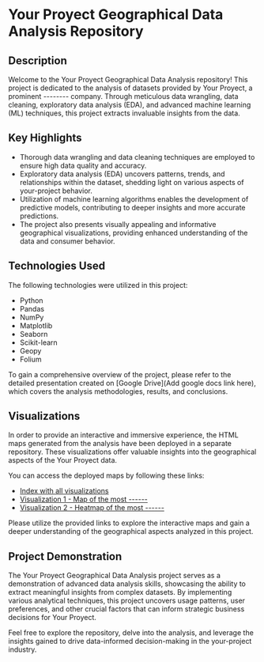 # Your Proyect Geographical Data Analysis Repository

## Description
Welcome to the Your Proyect Geographical Data Analysis repository! This project is dedicated to the analysis of datasets provided by Your Proyect, a prominent -------- company. Through meticulous data wrangling, data cleaning, exploratory data analysis (EDA), and advanced machine learning (ML) techniques, this project extracts invaluable insights from the data.

## Key Highlights
- Thorough data wrangling and data cleaning techniques are employed to ensure high data quality and accuracy.
- Exploratory data analysis (EDA) uncovers patterns, trends, and relationships within the dataset, shedding light on various aspects of your-project behavior.
- Utilization of machine learning algorithms enables the development of predictive models, contributing to deeper insights and more accurate predictions.
- The project also presents visually appealing and informative geographical visualizations, providing enhanced understanding of the data and consumer behavior.

## Technologies Used
The following technologies were utilized in this project:
- Python
- Pandas
- NumPy
- Matplotlib
- Seaborn
- Scikit-learn
- Geopy
- Folium

To gain a comprehensive overview of the project, please refer to the detailed presentation created on [Google Drive](Add google docs link here), which covers the analysis methodologies, results, and conclusions.

## Visualizations
In order to provide an interactive and immersive experience, the HTML maps generated from the analysis have been deployed in a separate repository. These visualizations offer valuable insights into the geographical aspects of the Your Proyect data.

You can access the deployed maps by following these links:
- [Index with all visualizations](https://your-proyect.netlify.app)
- [Visualization 1 - Map of the most ------](https://your-proyect.netlify.app/heatmap-start-stations/topstart)
- [Visualization 2 - Heatmap of the most ------](https://your-proyect.netlify.app/heatmap-end-stations/topend)


Please utilize the provided links to explore the interactive maps and gain a deeper understanding of the geographical aspects analyzed in this project.

## Project Demonstration
The Your Proyect Geographical Data Analysis project serves as a demonstration of advanced data analysis skills, showcasing the ability to extract meaningful insights from complex datasets. By implementing various analytical techniques, this project uncovers  usage patterns, user preferences, and other crucial factors that can inform strategic business decisions for Your Proyect.

Feel free to explore the repository, delve into the analysis, and leverage the insights gained to drive data-informed decision-making in the your-project industry.
